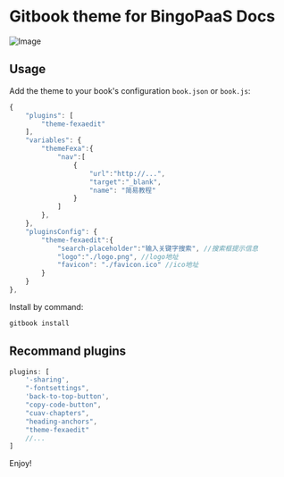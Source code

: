 # Gitbook theme for BingoPaaS Docs

![Image](https://github.com/tonyyls/gitbook-plugin-theme-fexa/blob/master/preview.png)

## Usage

Add the theme to your book's configuration `book.json` or `book.js`:

```js
{
    "plugins": [
        "theme-fexaedit"
    ],
    "variables": {
        "themeFexa":{
            "nav":[
                {
                    "url":"http://...",
                    "target":"_blank",
                    "name": "简易教程"
                }
            ]
        },
    },
    "pluginsConfig": {
        "theme-fexaedit":{
            "search-placeholder":"输入关键字搜索", //搜索框提示信息
            "logo":"./logo.png", //logo地址
            "favicon": "./favicon.ico" //ico地址
        }
    }
},
```

Install by command:

``` bash
gitbook install
```

## Recommand plugins

```js
plugins: [
    '-sharing',
    "-fontsettings",
    'back-to-top-button',
    "copy-code-button",
    "cuav-chapters",
    "heading-anchors",
    "theme-fexaedit"
    //...
]
```


Enjoy!
